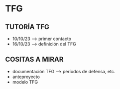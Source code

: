 # TFG
## TUTORÍA TFG
- 10/10/23 --> primer contacto
- 16/10/23 --> definición del TFG
## COSITAS A MIRAR
- documentación TFG --> períodos de defensa, etc.
- anteproyecto
- modelo TFG